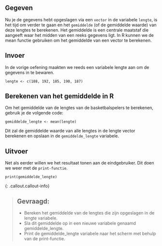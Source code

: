 ## Gegeven

Nu je de gegevens hebt opgeslagen via een `vector` in de variabele `lengte`, is het tijd om verder te gaan en het `gemiddelde` (of de gemiddelde waarde) van deze lengtes te berekenen. Het gemiddelde is een centrale maatstaf die aangeeft waar het midden van een reeks gegevens ligt. In R kunnen we de mean functie gebruiken om het gemiddelde van een vector te berekenen.

## Invoer
In de vorige oefening maakten we reeds een variabele lengte aan om de gegevens in te bewaren. 
```
lengte <- c(188, 192, 185, 190, 187)
```

## Berekenen van het gemiddelde in R
Om het gemiddelde van de lengtes van de basketbalspelers te berekenen, gebruik je de volgende code:
```
gemiddelde_lengte <- mean(lengte)
```

Dit zal de gemiddelde waarde van alle lengtes in de lengte vector berekenen en opslaan in de `gemiddelde_lengte` variabele.

## Uitvoer
Net als eerder willen we het resultaat tonen aan de eindgebruiker. Dit doen we weer met de `print-functie`.
```
print(gemiddelde_lengte)
```

{: .callout.callout-info}
>## Gevraagd:
>* Bereken het gemiddelde van de lengtes die zijn opgeslagen in de lengte variabele.
>* Sla dit gemiddelde op in een nieuwe variabele genaamd gemiddelde_lengte.
>* Print de gemiddelde_lengte variabele naar het scherm met behulp van de print-functie.

